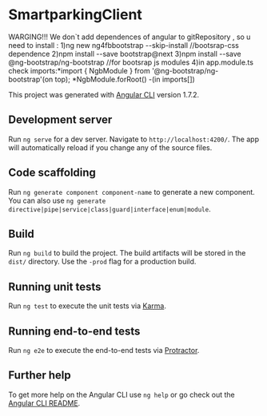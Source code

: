 # SmartparkingClient

WARGING!!! We don`t add dependences of angular to gitRepository , so u need to install :
1)ng new ng4fbbootstrap --skip-install //bootsrap-css dependence
2)npm install --save bootstrap@next
3)npm install --save @ng-bootstrap/ng-bootstrap //for bootsrap js modules
4)in app.module.ts check imports:*import { NgbModule } from '@ng-bootstrap/ng-bootstrap'(on top); *NgbModule.forRoot() -(in imports[])

This project was generated with [Angular CLI](https://github.com/angular/angular-cli) version 1.7.2.

## Development server

Run `ng serve` for a dev server. Navigate to `http://localhost:4200/`. The app will automatically reload if you change any of the source files.

## Code scaffolding

Run `ng generate component component-name` to generate a new component. You can also use `ng generate directive|pipe|service|class|guard|interface|enum|module`.

## Build

Run `ng build` to build the project. The build artifacts will be stored in the `dist/` directory. Use the `-prod` flag for a production build.

## Running unit tests

Run `ng test` to execute the unit tests via [Karma](https://karma-runner.github.io).

## Running end-to-end tests

Run `ng e2e` to execute the end-to-end tests via [Protractor](http://www.protractortest.org/).

## Further help

To get more help on the Angular CLI use `ng help` or go check out the [Angular CLI README](https://github.com/angular/angular-cli/blob/master/README.md).
